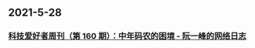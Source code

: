
## 2021-5-28

### [科技爱好者周刊（第 160 期）：中年码农的困境 - 阮一峰的网络日志](http://www.ruanyifeng.com/blog/2021/05/weekly-issue-160.html)